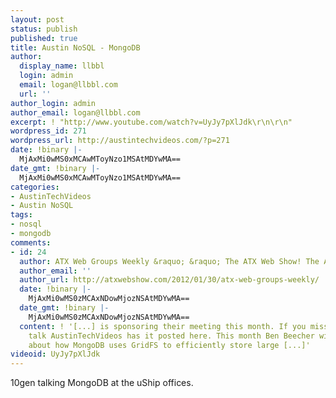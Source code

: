```yaml
---
layout: post
status: publish
published: true
title: Austin NoSQL - MongoDB
author:
  display_name: llbbl
  login: admin
  email: logan@llbbl.com
  url: ''
author_login: admin
author_email: logan@llbbl.com
excerpt: ! "http://www.youtube.com/watch?v=UyJy7pXlJdk\r\n\r\n"
wordpress_id: 271
wordpress_url: http://austintechvideos.com/?p=271
date: !binary |-
  MjAxMi0wMS0xMCAwMToyNzo1MSAtMDYwMA==
date_gmt: !binary |-
  MjAxMi0wMS0xMCAwMToyNzo1MSAtMDYwMA==
categories:
- AustinTechVideos
- Austin NoSQL
tags:
- nosql
- mongodb
comments:
- id: 24
  author: ATX Web Groups Weekly &raquo; &raquo; The ATX Web Show! The ATX Web Show!
  author_email: ''
  author_url: http://atxwebshow.com/2012/01/30/atx-web-groups-weekly/
  date: !binary |-
    MjAxMi0wMS0zMCAxNDowMjozNSAtMDYwMA==
  date_gmt: !binary |-
    MjAxMi0wMS0zMCAxNDowMjozNSAtMDYwMA==
  content: ! '[...] is sponsoring their meeting this month. If you missed the last
    talk AustinTechVideos has it posted here. This month Ben Beecher will be talking
    about how MongoDB uses GridFS to efficiently store large [...]'
videoid: UyJy7pXlJdk
---
```

<p>10gen talking MongoDB at the uShip offices.</p>
